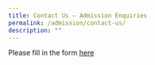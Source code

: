 ```yaml
---
title: Contact Us – Admission Enquiries
permalink: /admission/contact-us/
description: ""
---
```

Please fill in the form [here](https://docs.google.com/forms/d/e/1FAIpQLSdtZjhT2ieKmE3IkaWDHaZyQ5IkfzYTyhjLDlmWDtfrCLkrOg/viewform)